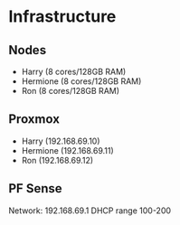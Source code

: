 # Infrastructure

## Nodes

* Harry (8 cores/128GB RAM)
* Hermione (8 cores/128GB RAM)
* Ron (8 cores/128GB RAM)

## Proxmox

* Harry (192.168.69.10)
* Hermione (192.168.69.11)
* Ron (192.168.69.12)

## PF Sense

Network: 192.168.69.1
DHCP range 100-200

